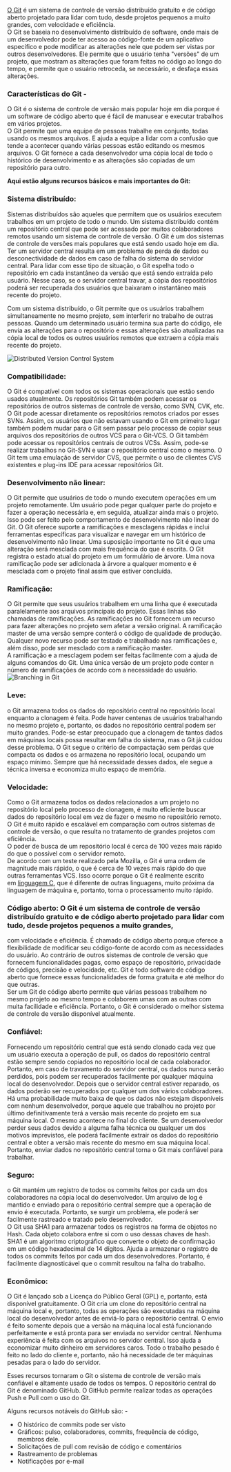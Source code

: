 [O Git](https://www.geeksforgeeks.org/git-lets-get-into-it/) é um sistema de controle de versão distribuído gratuito e de código aberto projetado para lidar com tudo, desde projetos pequenos a muito grandes, com velocidade e eficiência.  
O Git se baseia no desenvolvimento distribuído de software, onde mais de um desenvolvedor pode ter acesso ao código-fonte de um aplicativo específico e pode modificar as alterações nele que podem ser vistas por outros desenvolvedores. Ele permite que o usuário tenha "versões" de um projeto, que mostram as alterações que foram feitas no código ao longo do tempo, e permite que o usuário retroceda, se necessário, e desfaça essas alterações.

### Características do Git -

O Git é o sistema de controle de versão mais popular hoje em dia porque é um software de código aberto que é fácil de manusear e executar trabalhos em vários projetos.  
O Git permite que uma equipe de pessoas trabalhe em conjunto, todas usando os mesmos arquivos. E ajuda a equipe a lidar com a confusão que tende a acontecer quando várias pessoas estão editando os mesmos arquivos. O Git fornece a cada desenvolvedor uma cópia local de todo o histórico de desenvolvimento e as alterações são copiadas de um repositório para outro.  
  
**Aqui estão alguns recursos básicos e mais importantes do Git:**  
  
### **Sistema distribuído:**  
Sistemas distribuídos são aqueles que permitem que os usuários executem trabalhos em um projeto de todo o mundo. Um sistema distribuído contém um repositório central que pode ser acessado por muitos colaboradores remotos usando um sistema de controle de versão. O Git é um dos sistemas de controle de versões mais populares que está sendo usado hoje em dia. Ter um servidor central resulta em um problema de perda de dados ou desconectividade de dados em caso de falha do sistema do servidor central. Para lidar com esse tipo de situação, o Git espelha todo o repositório em cada instantâneo da versão que está sendo extraída pelo usuário. Nesse caso, se o servidor central travar, a cópia dos repositórios poderá ser recuperada dos usuários que baixaram o instantâneo mais recente do projeto.

Com um sistema distribuído, o Git permite que os usuários trabalhem simultaneamente no mesmo projeto, sem interferir no trabalho de outras pessoas. Quando um determinado usuário termina sua parte do código, ele envia as alterações para o repositório e essas alterações são atualizadas na cópia local de todos os outros usuários remotos que extraem a cópia mais recente do projeto.

![Distributed Version Control System](https://media.geeksforgeeks.org/wp-content/uploads/20191203164948/Distributed-Version-Control-System.jpg)

### **Compatibilidade:**  
O Git é compatível com todos os sistemas operacionais que estão sendo usados atualmente. Os repositórios Git também podem acessar os repositórios de outros sistemas de controle de versão, como SVN, CVK, etc. O Git pode acessar diretamente os repositórios remotos criados por esses SVNs. Assim, os usuários que não estavam usando o Git em primeiro lugar também podem mudar para o Git sem passar pelo processo de copiar seus arquivos dos repositórios de outros VCS para o Git-VCS. O Git também pode acessar os repositórios centrais de outros VCSs. Assim, pode-se realizar trabalhos no Git-SVN e usar o repositório central como o mesmo. O Git tem uma emulação de servidor CVS, que permite o uso de clientes CVS existentes e plug-ins IDE para acessar repositórios Git.

### **Desenvolvimento não linear:**  
O Git permite que usuários de todo o mundo executem operações em um projeto remotamente. Um usuário pode pegar qualquer parte do projeto e fazer a operação necessária e, em seguida, atualizar ainda mais o projeto. Isso pode ser feito pelo comportamento de desenvolvimento não linear do Git. O Git oferece suporte a ramificações e mesclagens rápidas e inclui ferramentas específicas para visualizar e navegar em um histórico de desenvolvimento não linear. Uma suposição importante no Git é que uma alteração será mesclada com mais frequência do que é escrita. O Git registra o estado atual do projeto em um formulário de árvore. Uma nova ramificação pode ser adicionada à árvore a qualquer momento e é mesclada com o projeto final assim que estiver concluída.

### **Ramificação:**  
O Git permite que seus usuários trabalhem em uma linha que é executada paralelamente aos arquivos principais do projeto. Essas linhas são chamadas de ramificações. As ramificações no Git fornecem um recurso para fazer alterações no projeto sem afetar a versão original. A ramificação master de uma versão sempre conterá o código de qualidade de produção. Qualquer novo recurso pode ser testado e trabalhado nas ramificações e, além disso, pode ser mesclado com a ramificação master.  
A ramificação e a mesclagem podem ser feitas facilmente com a ajuda de alguns comandos do Git. Uma única versão de um projeto pode conter n número de ramificações de acordo com a necessidade do usuário.  
![Branching in Git](https://media.geeksforgeeks.org/wp-content/uploads/20191204155701/Branching-In-Git.jpg)

### **Leve:**  
o Git armazena todos os dados do repositório central no repositório local enquanto a clonagem é feita. Pode haver centenas de usuários trabalhando no mesmo projeto e, portanto, os dados no repositório central podem ser muito grandes. Pode-se estar preocupado que a clonagem de tantos dados em máquinas locais possa resultar em falha do sistema, mas o Git já cuidou desse problema. O Git segue o critério de compactação sem perdas que compacta os dados e os armazena no repositório local, ocupando um espaço mínimo. Sempre que há necessidade desses dados, ele segue a técnica inversa e economiza muito espaço de memória.

### **Velocidade:**  
Como o Git armazena todos os dados relacionados a um projeto no repositório local pelo processo de clonagem, é muito eficiente buscar dados do repositório local em vez de fazer o mesmo no repositório remoto. O Git é muito rápido e escalável em comparação com outros sistemas de controle de versão, o que resulta no tratamento de grandes projetos com eficiência.  
O poder de busca de um repositório local é cerca de 100 vezes mais rápido do que o possível com o servidor remoto.  
De acordo com um teste realizado pela Mozilla, o Git é uma ordem de magnitude mais rápido, o que é cerca de 10 vezes mais rápido do que outras ferramentas VCS. Isso ocorre porque o Git é realmente escrito em [linguagem C](https://www.geeksforgeeks.org/c-language-set-1-introduction/), que é diferente de outras linguagens, muito próxima da linguagem de máquina e, portanto, torna o processamento muito rápido.

### **Código aberto:** O Git é um sistema de controle de versão distribuído gratuito e de código aberto projetado para lidar com tudo, desde projetos pequenos a muito grandes,  
com velocidade e eficiência. É chamado de código aberto porque oferece a flexibilidade de modificar seu código-fonte de acordo com as necessidades do usuário. Ao contrário de outros sistemas de controle de versão que fornecem funcionalidades pagas, como espaço de repositório, privacidade de códigos, precisão e velocidade, etc. Git é todo software de código aberto que fornece essas funcionalidades de forma gratuita e até melhor do que outras.  
Ser um Git de código aberto permite que várias pessoas trabalhem no mesmo projeto ao mesmo tempo e colaborem umas com as outras com muita facilidade e eficiência. Portanto, o Git é considerado o melhor sistema de controle de versão disponível atualmente.

### **Confiável:**  
Fornecendo um repositório central que está sendo clonado cada vez que um usuário executa a operação de pull, os dados do repositório central estão sempre sendo copiados no repositório local de cada colaborador. Portanto, em caso de travamento do servidor central, os dados nunca serão perdidos, pois podem ser recuperados facilmente por qualquer máquina local do desenvolvedor. Depois que o servidor central estiver reparado, os dados poderão ser recuperados por qualquer um dos vários colaboradores. Há uma probabilidade muito baixa de que os dados não estejam disponíveis com nenhum desenvolvedor, porque aquele que trabalhou no projeto por último definitivamente terá a versão mais recente do projeto em sua máquina local. O mesmo acontece no final do cliente. Se um desenvolvedor perder seus dados devido a alguma falha técnica ou qualquer um dos motivos imprevistos, ele poderá facilmente extrair os dados do repositório central e obter a versão mais recente do mesmo em sua máquina local. Portanto, enviar dados no repositório central torna o Git mais confiável para trabalhar.

### **Seguro:**  
o Git mantém um registro de todos os commits feitos por cada um dos colaboradores na cópia local do desenvolvedor. Um arquivo de log é mantido e enviado para o repositório central sempre que a operação de envio é executada. Portanto, se surgir um problema, ele poderá ser facilmente rastreado e tratado pelo desenvolvedor.  
O Git usa SHA1 para armazenar todos os registros na forma de objetos no Hash. Cada objeto colabora entre si com o uso dessas chaves de hash. SHA1 é um algoritmo criptográfico que converte o objeto de confirmação em um código hexadecimal de 14 dígitos. Ajuda a armazenar o registro de todos os commits feitos por cada um dos desenvolvedores. Portanto, é facilmente diagnosticável que o commit resultou na falha do trabalho.

### **Econômico:**  
O Git é lançado sob a Licença do Público Geral (GPL) e, portanto, está disponível gratuitamente. O Git cria um clone do repositório central na máquina local e, portanto, todas as operações são executadas na máquina local do desenvolvedor antes de enviá-lo para o repositório central. O envio é feito somente depois que a versão na máquina local está funcionando perfeitamente e está pronta para ser enviada no servidor central. Nenhuma experiência é feita com os arquivos no servidor central. Isso ajuda a economizar muito dinheiro em servidores caros. Todo o trabalho pesado é feito no lado do cliente e, portanto, não há necessidade de ter máquinas pesadas para o lado do servidor.

Esses recursos tornaram o Git o sistema de controle de versão mais confiável e altamente usado de todos os tempos. O repositório central do Git é denominado GitHub. O GitHub permite realizar todas as operações Push e Pull com o uso do Git.

Alguns recursos notáveis do GitHub são: -

- O histórico de commits pode ser visto
- Gráficos: pulso, colaboradores, commits, frequência de código, membros dele.
- Solicitações de pull com revisão de código e comentários
- Rastreamento de problemas
- Notificações por e-mail


